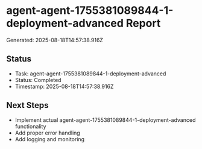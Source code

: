 # agent-agent-1755381089844-1-deployment-advanced Report

Generated: 2025-08-18T14:57:38.916Z

## Status
- Task: agent-agent-1755381089844-1-deployment-advanced
- Status: Completed
- Timestamp: 2025-08-18T14:57:38.916Z

## Next Steps
- Implement actual agent-agent-1755381089844-1-deployment-advanced functionality
- Add proper error handling
- Add logging and monitoring
